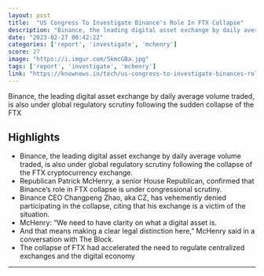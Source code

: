 ```yaml
---
layout: post
title:  "US Congress To Investigate Binance's Role In FTX Collapse"
description: "Binance, the leading digital asset exchange by daily average volume traded, is also under global regulatory scrutiny following the sudden collapse of the FTX"
date: "2023-02-27 00:42:22"
categories: ['report', 'investigate', 'mchenry']
score: 27
image: "https://i.imgur.com/SkmcGBa.jpg"
tags: ['report', 'investigate', 'mchenry']
link: "https://knownews.in/tech/us-congress-to-investigate-binances-role-in-ftx-collapse-report/"
---
```


Binance, the leading digital asset exchange by daily average volume traded, is also under global regulatory scrutiny following the sudden collapse of the FTX

## Highlights

- Binance, the leading digital asset exchange by daily average volume traded, is also under global regulatory scrutiny following the collapse of the FTX cryptocurrency exchange.
- Republican Patrick McHenry, a senior House Republican, confirmed that Binance’s role in FTX collapse is under congressional scrutiny.
- Binance CEO Changpeng Zhao, aka CZ, has vehemently denied participating in the collapse, citing that his exchange is a victim of the situation.
- McHenry: “We need to have clarity on what a digital asset is.
- And that means making a clear legal distinction here,” McHenry said in a conversation with The Block.
- The collapse of FTX had accelerated the need to regulate centralized exchanges and the digital economy

---
